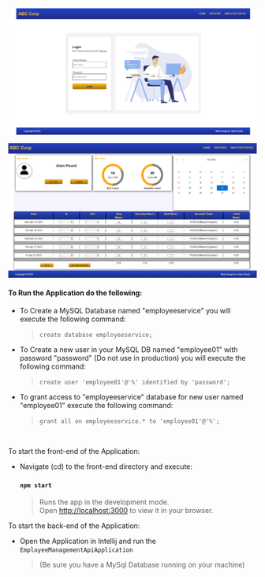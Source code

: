 ![Login/Registration with Java & React](./front-end/public/images/employee-management-application-image-02.png)

![Employee Management Portal](./front-end/public/images/employee-management-application-image-03.png)
#### To Run the Application do the following:

- To Create a MySQL Database named "employeeservice" you will execute the following command:
    >`create database employeeservice;`

- To Create a new user in your MySQL DB named "employee01" with password "password" (Do not use in production) you will execute the following command:

    >`create user 'employee01'@'%' identified by 'password';`

- To grant access to "employeeservice" database for new user named "employee01" execute the following command:
  >`grant all on employeeservice.* to 'employee01'@'%';`

<br />

To start the front-end of the Application:

- Navigate (cd) to the front-end directory and execute:

  #### `npm start`

  >Runs the app in the development mode.\
  >Open [http://localhost:3000](http://localhost:3000) to view it in your browser.

To start the back-end of the Application:

- Open the Application in Intellij and run the `EmployeeManagementApiApplication`
  >(Be sure you have a MySql Database running on your machine)


